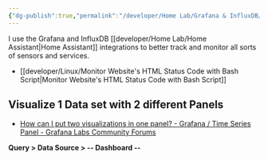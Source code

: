 ```yaml
---
{"dg-publish":true,"permalink":"/developer/Home Lab/Grafana & InfluxDB/","dgPassFrontmatter":true}
---
```


I use the Grafana and InfluxDB [[developer/Home Lab/Home Assistant\|Home Assistant]] integrations to better track and monitor all sorts of sensors and services.

- [[developer/Linux/Monitor Website's HTML Status Code with Bash Script\|Monitor Website's HTML Status Code with Bash Script]]

## Visualize 1 Data set with 2 different Panels
- [How can I put two visualizations in one panel? - Grafana / Time Series Panel - Grafana Labs Community Forums](https://community.grafana.com/t/how-can-i-put-two-visualizations-in-one-panel/58531)

**Query > Data Source > -- Dashboard --**